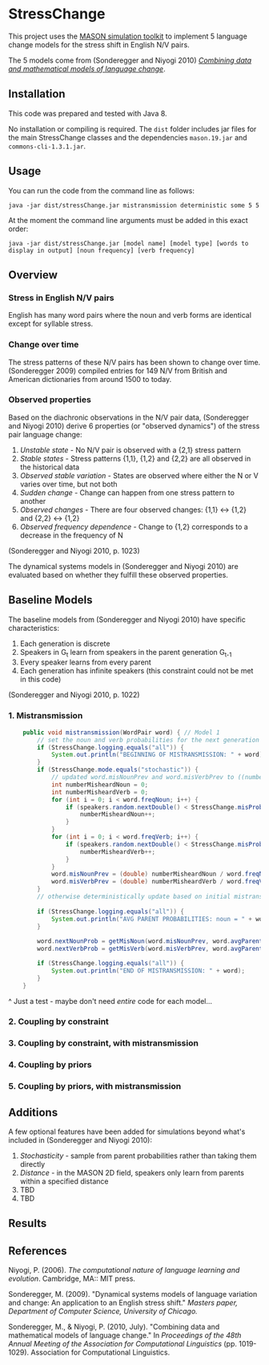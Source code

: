 # StressChange

This project uses the [MASON simulation toolkit](https://cs.gmu.edu/~eclab/projects/mason/) to implement 5 language change models for the stress shift in English N/V pairs. 

The 5 models come from (Sonderegger and Niyogi 2010) [*Combining data and mathematical models of language change*](http://www.aclweb.org/anthology/P/P10/P10-1104.pdf).

## Installation

This code was prepared and tested with Java 8.

No installation or compiling is required. The `dist` folder includes jar files for the main StressChange classes and the dependencies `mason.19.jar` and `commons-cli-1.3.1.jar`.

## Usage

You can run the code from the command line as follows:

`java -jar dist/stressChange.jar mistransmission deterministic some 5 5`

At the moment the command line arguments must be added in this exact order:

`java -jar dist/stressChange.jar [model name] [model type] [words to display in output] [noun frequency] [verb frequency]`

## Overview

### Stress in English N/V pairs

English has many word pairs where the noun and verb forms are identical except for syllable stress.

### Change over time

The stress patterns of these N/V pairs has been shown to change over time. (Sonderegger 2009) compiled entries for 149 N/V from British and American dictionaries from around 1500 to today. 

### Observed properties

Based on the diachronic observations in the N/V pair data, (Sonderegger and Niyogi 2010) derive 6 properties (or "observed dynamics") of the stress pair language change:

1. *Unstable state* - No N/V pair is observed with a {2,1} stress pattern
2. *Stable states* - Stress patterns {1,1}, {1,2} and {2,2} are all observed in the historical data
3. *Observed stable variation* - States are observed where either the N or V varies over time, but not both
4. *Sudden change* - Change can happen from one stress pattern to another
5. *Observed changes* - There are four observed changes: {1,1} &harr; {1,2} and {2,2} &harr; {1,2}
6. *Observed frequency dependence* - Change to {1,2} corresponds to a decrease in the frequency of N

(Sonderegger and Niyogi 2010, p. 1023)

The dynamical systems models in (Sonderegger and Niyogi 2010) are evaluated based on whether they fulfill these observed properties.

## Baseline Models

The baseline models from (Sonderegger and Niyogi 2010) have specific characteristics:

1. Each generation is discrete
2. Speakers in G<sub>t</sub> learn from speakers in the parent generation G<sub>t-1</sub> 
3. Every speaker learns from every parent
4. Each generation has infinite speakers (this constraint could not be met in this code)

(Sonderegger and Niyogi 2010, p. 1022)



### 1. Mistransmission

```java
    public void mistransmission(WordPair word) { // Model 1
        // set the noun and verb probabilities for the next generation
        if (StressChange.logging.equals("all")) {
            System.out.println("BEGINNING OF MISTRANSMISSION: " + word);
        }
        if (StressChange.mode.equals("stochastic")) {
            // updated word.misNounPrev and word.misVerbPrev to ((number of randoms < misProbPQ) / word frequency)
            int numberMisheardNoun = 0;
            int numberMisheardVerb = 0;
            for (int i = 0; i < word.freqNoun; i++) {
                if (speakers.random.nextDouble() < StressChange.misProbP) {
                    numberMisheardNoun++;
                }
            }
            for (int i = 0; i < word.freqVerb; i++) {
                if (speakers.random.nextDouble() < StressChange.misProbQ) {
                    numberMisheardVerb++;
                }
            }
            word.misNounPrev = (double) numberMisheardNoun / word.freqNoun;
            word.misVerbPrev = (double) numberMisheardVerb / word.freqVerb;
        }
        // otherwise deterministically update based on initial mistransmission probabilities
        
        if (StressChange.logging.equals("all")) {
            System.out.println("AVG PARENT PROBABILITIES: noun = " + word.avgParentNounProb + ", verb = " + word.avgParentVerbProb);
        }        
        
        word.nextNounProb = getMisNoun(word.misNounPrev, word.avgParentNounProb); // update noun probabilities
        word.nextVerbProb = getMisVerb(word.misVerbPrev, word.avgParentVerbProb); // update verb probabilities

        if (StressChange.logging.equals("all")) {
            System.out.println("END OF MISTRANSMISSION: " + word);
        }
    }
```
^ Just a test - maybe don't need *entire* code for each model...

### 2. Coupling by constraint

### 3. Coupling by constraint, with mistransmission

### 4. Coupling by priors

### 5. Coupling by priors, with mistransmission

## Additions

A few optional features have been added for simulations beyond what's included in (Sonderegger and Niyogi 2010):

1. *Stochasticity* - sample from parent probabilities rather than taking them directly
2. *Distance* - in the MASON 2D field, speakers only learn from parents within a specified distance
3. TBD
4. TBD

## Results

## References

Niyogi, P. (2006). *The computational nature of language learning and evolution*. Cambridge, MA:: MIT press.

Sonderegger, M. (2009). "Dynamical systems models of language variation and change: An application to an English stress shift." *Masters paper, Department of Computer Science, University of Chicago.*

Sonderegger, M., & Niyogi, P. (2010, July). "Combining data and mathematical models of language change." In *Proceedings of the 48th Annual Meeting of the Association for Computational Linguistics* (pp. 1019-1029). Association for Computational Linguistics.
